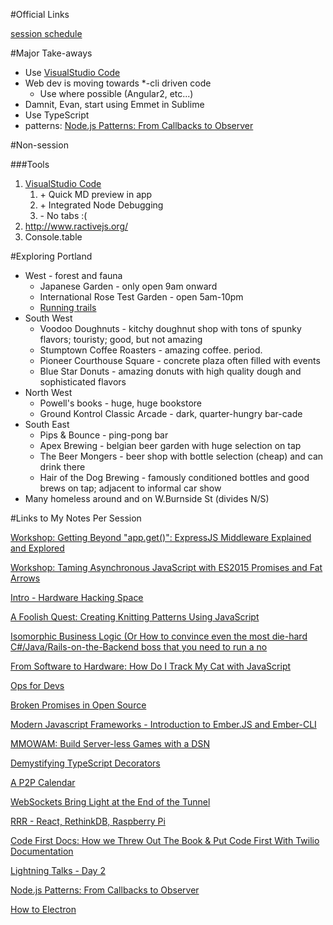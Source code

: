 #Official Links

[session schedule](http://lanyrd.com/2016/nodepdx/#sessions)

#Major Take-aways

* Use [VisualStudio Code](https://code.visualstudio.com/docs/c?utm_expid=101350005-20.jAsCkEFcTeqvtdr0STCN9g.2&start=true)
* Web dev is moving towards *-cli driven code
    * Use where possible (Angular2, etc...)
* Damnit, Evan, start using Emmet in Sublime
* Use TypeScript
* patterns: [Node.js Patterns: From Callbacks to Observer](./node-js-patterns)

#Non-session

###Tools
1. [VisualStudio Code](https://code.visualstudio.com/docs/c?utm_expid=101350005-20.jAsCkEFcTeqvtdr0STCN9g.2&start=true)
    1. \+ Quick MD preview in app
    1. \+ Integrated Node Debugging
    1. \- No tabs :(
1. http://www.ractivejs.org/
1. Console.table


#Exploring Portland
* West - forest and fauna
    * Japanese Garden - only open 9am onward
    * International Rose Test Garden - open 5am-10pm
    * [Running trails](https://www.google.com/maps/place/Portland+Japanese+Garden/@45.5204252,-122.7042249,18z/data=!4m5!3m4!1s0x0:0x9e8cc03627015eed!8m2!3d45.5188052!4d-122.7079746)
* South West
    * Voodoo Doughnuts - kitchy doughnut shop with tons of spunky flavors; touristy; good, but not amazing
    * Stumptown Coffee Roasters - amazing coffee. period.
    * Pioneer Courthouse Square - concrete plaza often filled with events
    * Blue Star Donuts - amazing donuts with high quality dough and sophisticated flavors
* North West
    * Powell's books - huge, huge bookstore
    * Ground Kontrol Classic Arcade - dark, quarter-hungry bar-cade
* South East
    * Pips & Bounce - ping-pong bar
    * Apex Brewing - belgian beer garden with huge selection on tap
    * The Beer Mongers - beer shop with bottle selection (cheap) and can drink there
    * Hair of the Dog Brewing - famously conditioned bottles and good brews on tap; adjacent to informal car show
* Many homeless around and on W.Burnside St (divides N/S)




#Links to My Notes Per Session

[Workshop: Getting Beyond "app.get()": ExpressJS Middleware Explained and Explored](./my-express-app)

[Workshop: Taming Asynchronous JavaScript with ES2015 Promises and Fat Arrows](./promises-and-fat-arrows)

[Intro - Hardware Hacking Space](./iot)

[A Foolish Quest: Creating Knitting Patterns Using JavaScript](./knitting)

[Isomorphic Business Logic (Or How to convince even the most die-hard C#/Java/Rails-on-the-Backend boss that you need to run a no](./isomorphic-business-logic)

[From Software to Hardware: How Do I Track My Cat with JavaScript](./kitty-cam)

[Ops for Devs](./dev-ops-node)

[Broken Promises in Open Source](./open-source-broken-promises)

[Modern Javascript Frameworks - Introduction to Ember.JS and Ember-CLI](./modern-js-frameworks)

[MMOWAM: Build Server-less Games with a DSN]()

[Demystifying TypeScript Decorators](./demystifying-decorators)

[A P2P Calendar](./peer-to-peer-calendar)

[WebSockets Bring Light at the End of the Tunnel](./websockets)

[RRR - React, RethinkDB, Raspberry Pi](./rethink-db)

[Code First Docs: How we Threw Out The Book &amp; Put Code First With Twilio Documentation](./docs)

[Lightning Talks - Day 2](./lightning-talks)

[Node.js Patterns: From Callbacks to Observer](./node-js-patterns)

[How to Electron](./electron)

